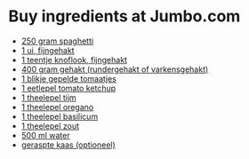 # Buy ingredients at Jumbo.com

- [250 gram spaghetti](https://www.jumbo.com/producten/?searchType=keyword&searchTerms=spaghetti&offSet=0&sort=price%20asc)
- [1 ui, fijngehakt](https://www.jumbo.com/producten/?searchType=keyword&searchTerms=ui&offSet=0&sort=price%20asc)
- [1 teentje knoflook, fijngehakt](https://www.jumbo.com/producten/?searchType=keyword&searchTerms=knoflook&offSet=0&sort=price%20asc)
- [400 gram gehakt (rundergehakt of varkensgehakt)](https://www.jumbo.com/producten/?searchType=keyword&searchTerms=400%20%20gehakt%20(rundergehakt%20of%20varkensgehakt)&offSet=0&sort=price%20asc)
- [1 blikje gepelde tomaatjes](https://www.jumbo.com/producten/?searchType=keyword&searchTerms=gepelde%20tomaatjes&offSet=0&sort=price%20asc)
- [1 eetlepel tomato ketchup](https://www.jumbo.com/producten/?searchType=keyword&searchTerms=eetlepel%20tomato%20ketchup&offSet=0&sort=price%20asc)
- [1 theelepel tijm](https://www.jumbo.com/producten/?searchType=keyword&searchTerms=tijm&offSet=0&sort=price%20asc)
- [1 theelepel oregano](https://www.jumbo.com/producten/?searchType=keyword&searchTerms=oregano&offSet=0&sort=price%20asc)
- [1 theelepel basilicum](https://www.jumbo.com/producten/?searchType=keyword&searchTerms=basilicum&offSet=0&sort=price%20asc)
- [1 theelepel zout](https://www.jumbo.com/producten/?searchType=keyword&searchTerms=zout&offSet=0&sort=price%20asc)
- [500 ml water](https://www.jumbo.com/producten/?searchType=keyword&searchTerms=ml%20water&offSet=0&sort=price%20asc)
- [geraspte kaas (optioneel)](https://www.jumbo.com/producten/?searchType=keyword&searchTerms=geraspte%20kaas%20(optioneel)&offSet=0&sort=price%20asc)
